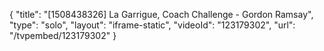 {
    "title": "[1508438326] La Garrigue, Coach Challenge - Gordon Ramsay",
    "type": "solo",
    "layout": "iframe-static",
    "videoId": "123179302",
    "url": "\/tvpembed\/123179302"
}